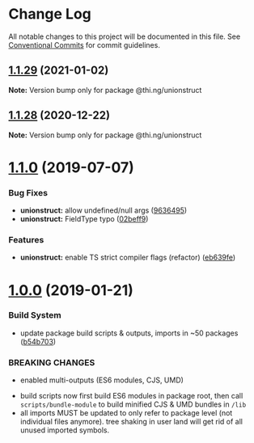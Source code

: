 # Change Log

All notable changes to this project will be documented in this file.
See [Conventional Commits](https://conventionalcommits.org) for commit guidelines.

## [1.1.29](https://github.com/thi-ng/umbrella/compare/@thi.ng/unionstruct@1.1.28...@thi.ng/unionstruct@1.1.29) (2021-01-02)

**Note:** Version bump only for package @thi.ng/unionstruct





## [1.1.28](https://github.com/thi-ng/umbrella/compare/@thi.ng/unionstruct@1.1.27...@thi.ng/unionstruct@1.1.28) (2020-12-22)

**Note:** Version bump only for package @thi.ng/unionstruct





# [1.1.0](https://github.com/thi-ng/umbrella/compare/@thi.ng/unionstruct@1.0.6...@thi.ng/unionstruct@1.1.0) (2019-07-07)

### Bug Fixes

* **unionstruct:** allow undefined/null args ([9636495](https://github.com/thi-ng/umbrella/commit/9636495))
* **unionstruct:** FieldType typo ([02beff9](https://github.com/thi-ng/umbrella/commit/02beff9))

### Features

* **unionstruct:** enable TS strict compiler flags (refactor) ([eb639fe](https://github.com/thi-ng/umbrella/commit/eb639fe))

# [1.0.0](https://github.com/thi-ng/umbrella/compare/@thi.ng/unionstruct@0.1.19...@thi.ng/unionstruct@1.0.0) (2019-01-21)

### Build System

* update package build scripts & outputs, imports in ~50 packages ([b54b703](https://github.com/thi-ng/umbrella/commit/b54b703))

### BREAKING CHANGES

* enabled multi-outputs (ES6 modules, CJS, UMD)

- build scripts now first build ES6 modules in package root, then call
  `scripts/bundle-module` to build minified CJS & UMD bundles in `/lib`
- all imports MUST be updated to only refer to package level
  (not individual files anymore). tree shaking in user land will get rid of
  all unused imported symbols.
